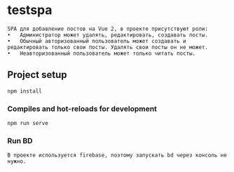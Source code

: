 # testspa
```
SPA для добавление постов на Vue 2, в проекте присутствуют роли: 
•	Администратор может удалять, редактировать, создавать посты.
•	Обычный авторизованный пользователь может создавать и редактировать только свои посты. Удалять свои посты он не может.
•	Неавторизованный пользователь может только читать посты.
```
## Project setup
```
npm install
```

### Compiles and hot-reloads for development
```
npm run serve
```

### Run BD 
```
В проекте используется firebase, поэтому запускать bd через консоль не нужно.
```
